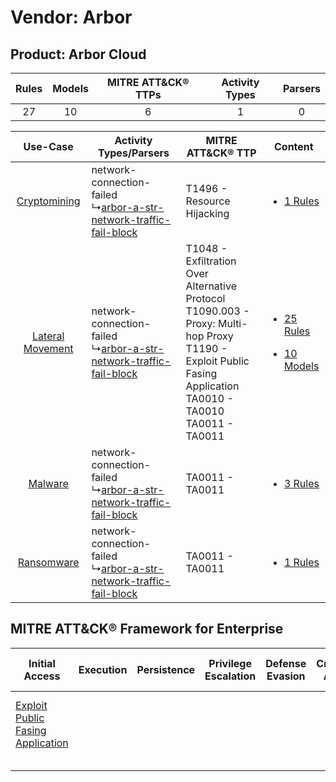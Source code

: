 Vendor: Arbor
=============
Product: Arbor Cloud
--------------------
| Rules | Models | MITRE ATT&CK® TTPs | Activity Types | Parsers |
|:-----:|:------:|:------------------:|:--------------:|:-------:|
|  27   |   10   |         6          |       1        |    0    |

|    Use-Case    | Activity Types/Parsers    | MITRE ATT&CK® TTP    | Content    |
|:----:| ---- | ---- | ---- |
|     [Cryptomining](../../../UseCases/uc_cryptomining.md)     |  network-connection-failed<br> ↳[arbor-a-str-network-traffic-fail-block](Ps/pC_arborastrnetworktrafficfailblock.md)<br> | T1496 - Resource Hijacking<br>    | [<ul><li>1 Rules</li></ul>](RM/r_m_arbor_arbor_cloud_Cryptomining.md)    |
| [Lateral Movement](../../../UseCases/uc_lateral_movement.md) |  network-connection-failed<br> ↳[arbor-a-str-network-traffic-fail-block](Ps/pC_arborastrnetworktrafficfailblock.md)<br> | T1048 - Exfiltration Over Alternative Protocol<br>T1090.003 - Proxy: Multi-hop Proxy<br>T1190 - Exploit Public Fasing Application<br>TA0010 - TA0010<br>TA0011 - TA0011<br> | [<ul><li>25 Rules</li></ul><ul><li>10 Models</li></ul>](RM/r_m_arbor_arbor_cloud_Lateral_Movement.md) |
|          [Malware](../../../UseCases/uc_malware.md)          |  network-connection-failed<br> ↳[arbor-a-str-network-traffic-fail-block](Ps/pC_arborastrnetworktrafficfailblock.md)<br> | TA0011 - TA0011<br>    | [<ul><li>3 Rules</li></ul>](RM/r_m_arbor_arbor_cloud_Malware.md)    |
|       [Ransomware](../../../UseCases/uc_ransomware.md)       |  network-connection-failed<br> ↳[arbor-a-str-network-traffic-fail-block](Ps/pC_arborastrnetworktrafficfailblock.md)<br> | TA0011 - TA0011<br>    | [<ul><li>1 Rules</li></ul>](RM/r_m_arbor_arbor_cloud_Ransomware.md)    |

MITRE ATT&CK® Framework for Enterprise
--------------------------------------
| Initial Access                                                                         | Execution | Persistence | Privilege Escalation | Defense Evasion | Credential Access | Discovery | Lateral Movement | Collection | Command and Control                                                                                                                       | Exfiltration                                                                                | Impact                                                                  |
| -------------------------------------------------------------------------------------- | --------- | ----------- | -------------------- | --------------- | ----------------- | --------- | ---------------- | ---------- | ----------------------------------------------------------------------------------------------------------------------------------------- | ------------------------------------------------------------------------------------------- | ----------------------------------------------------------------------- |
| [Exploit Public Fasing Application](https://attack.mitre.org/techniques/T1190)<br><br> |           |             |                      |                 |                   |           |                  |            | [Proxy: Multi-hop Proxy](https://attack.mitre.org/techniques/T1090/003)<br><br>[Proxy](https://attack.mitre.org/techniques/T1090)<br><br> | [Exfiltration Over Alternative Protocol](https://attack.mitre.org/techniques/T1048)<br><br> | [Resource Hijacking](https://attack.mitre.org/techniques/T1496)<br><br> |